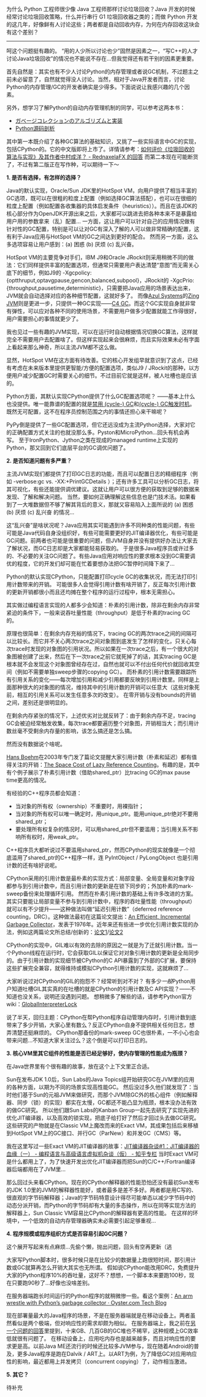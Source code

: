为什么 Python 工程师很少像 Java 工程师那样讨论垃圾回收？Java 开发的时候经常讨论垃圾回收策略，什么并行串行 G1 垃圾回收器之类的；而做 Python 开发的这几年，好像鲜有人讨论这些；两者都是自动回收内存，为何在内存回收这块会有这个差别？

---

呵这个问题挺有趣的。
“用的人少所以讨论也少”固然是因素之一，“写C++的人才讨论Java垃圾回收”的情况也不能说不存在…但我觉得还有若干别的因素更重要。

首先自然是：其实也有不少人讨论Python的内存管理或者说GC机制，不过题主之前未必留意了，自然就觉得没人讨论。当然，相对于Java开发者而言，讨论Python的内存管理/GC的开发者确实是少得多。下面说说让我感兴趣的几个因素。

另外，想学习了解Python的自动内存管理机制的同学，可以参考这两本书：

- [ガベージコレクションのアルゴリズムと実装](https://link.zhihu.com/?target=http%3A//book.douban.com/subject/4881935/)
- [Python源码剖析](https://link.zhihu.com/?target=http%3A//book.douban.com/subject/3117898/)

其中第一本既介绍了各种GC算法的基础知识，又挑了一些实际语言中GC的实现，包括CPython的。它的中文版即将上市了。详情请参考：[如何评价《垃圾回收的算法与实现》及其作者中村成洋？ - RednaxelaFX 的回答](https://www.zhihu.com/question/39337535/answer/80884071)
而第二本现在可能断货了，不过有第二版正在写作种，可以期待一下～

**1. 是否有选择，有怎样的选择？**

Java的默认实现，Oracle/Sun JDK里的HotSpot VM，向用户提供了相当丰富的GC选项，既可以在很粗的粒度上配置（例如选择GC算法搭配），也可以在很细的粒度上配置（例如配置各收集器的具体启发条件（heuristics））。而且在该JDK的核心部分作为OpenJDK开源出来之后，大家都可以跳进去把各种本来不是暴露给用户用的参数拿来（乱）配置…
一方面，这让用户可以针对自己的应用情况做有针对性的GC配置，特别是可以让对GC有深入了解的人可以做非常精确的配置，这有利于Java应用与HotSpot VM的GC之间达到更好的配合。
然而另一方面，这么多选项容易让用户感到：(a) 困惑 (b) 厌烦 (c) 乱兴奋。

HotSpot VM的主要竞争对手们，IBM J9和Oracle JRockit则采用稍微不同的做法：它们同样提供丰富的配置选项，但通常只需要用户表达清楚“意图”而无需关心底下的细节，例如J9的 -Xgcpolicy:{optthruput,optavgpause,gencon,balanced,subpool}，JRockit的 -XgcPrio:{throughput,pausetime,deterministic}，只需要把Java应用的场景表达出来，JVM就会自动选择对应的各种细节配置，这就好多了。
而像[Azul Systems](https://link.zhihu.com/?target=https%3A//www.azul.com/)的[Zing JVM](https://link.zhihu.com/?target=https%3A//www.azul.com/products/zing/)则是更进一步，只提供一种GC实现——[C4 GC](https://link.zhihu.com/?target=https%3A//www.azul.com/resources/azul-technology/azul-c4-garbage-collector/)。而这个GC实现自身就非常有弹性，可以应对各种不同的使用场景，不需要用户做多少配置就能工作得很好，用户需要担心的事情就更少了。

我也见过一些有趣的JVM实现，可以在运行时自动根据情况切换GC算法，这样就完全不需要用户去配置啥了。但这样实现起来会很麻烦，而且实际效果未必有字面上看起来那么神奇，所以主流JVM都不这么做。

显然，HotSpot VM在这方面有待改善。它的核心开发组早就意识到了这点，已经有考虑在未来版本里提供更智能/方便的配置选项，类似J9 / JRockit的那种，以方便用户减少配置GC时需要关心的细节。不过目前它就是这样，被人吐槽也是应该的。

Python方面，其默认实现CPython提供了什么GC配置选项呢？
——基本上什么也没提供。唯一能靠谱的配置的就是[禁用 (cycle-) GC](https://link.zhihu.com/?target=https%3A//docs.python.org/2/library/gc.html%23gc.disable)和[(cycle-) GC触发时机](https://link.zhihu.com/?target=https%3A//docs.python.org/2/library/gc.html%23gc.set_threshold)。
既然无可配置，这不在程序员控制范围之内的事情还担心来干嘛呢？

PyPy倒是提供了一些GC配置选项，但它还远没成为主流Python选择，大家对它的正确配置方式关注的也就没那么多。Pyston和MicroPython…回头有机会再写。
至于IronPython、Jython之类在现成的managed runtime上实现的Python，那又回到它们底层平台的GC调优问题了。

**2. 是否知道问题有多严重？**

主流JVM实现们都提供了打印GC日志的功能，而且可以配置日志的精细程序（例如 -verbose:gc vs. -XX:+PrintGCDetails ）；还有许多工具可以分析GC日志，将其可视化，有些还能提供调优建议。这就让用户可以很方便的获取到足够的数据来发现、了解和解决问题。
当然，要如何正确理解这些信息也是门技术活。如果看到了一大堆数据但不够了解其背后的意义，那就又容易陷入上面所说的 (a) 困惑 (b) 厌烦 (c) 乱兴奋 的情况…

这“乱兴奋”是啥状况呢？Java应用其实可能遇到许多不同种类的性能问题，有些可能是Java代码自身没组织好，有些可能需要更好的JIT编译器优化，有些可能是GC问题。前两者也可能是很重要的问题，但JVM自身并没有提供好办法让大家去了解状况，而GC日志却是大家都能轻易获取的。
于是很多Java程序员或许过多的、不必要的关注GC问题了。有些Java应用对响应性的要求根本没到GC需要调优的程度，它的开发们却可能在忙着要想办法把GC暂停时间降下来了…

Python的默认实现CPython，只能配置打印cycle GC的收集状况，而无法打印引用计数带来的开销。
可能很多人会觉得引用计数有啥开销了，反正每次引用计数的更新开销都很小而且还均摊在整个程序的运行过程中，根本无需担心。

其实做过编程语言实现的人都多少会知道：朴素的引用计数，除非在剩余内存非常紧迫的条件下，一般来说吞吐量性能（throughput）是低于朴素的tracing GC的。

原理也很简单：在剩余内存充裕的情况下，tracing GC的两次trace之间的间隔可以比较长。而它并不关心两次trace之间对象图到底发生了怎样的变化，只关心每次trace时发现的对象图的引用状况。所以如果在一次trace之后，有一个很大的对象图被创建了出来，然后在下一次trace之前它就死掉了的话，其实tracing GC是根本就不会发现这个对象图曾经存在过，自然也就可以不付出任何代价就回收其空间（例如不需要单独sweep步骤的copying GC）。
而朴素的引用计数需要跟踪所有引用关系的变化——每次增加引用和减少引用都要反映到引用计数里。同样是上面那种很大的对象图的情况，维持其中的引用计数的开销可以任意大（这些对象死前，相互的引用关系可以发生任意多次的改变）。
在零开销与没有bounds的开销之间，差别还是很明显的。

在剩余内存紧张的情况下，上述优劣对比就反转了：由于剩余内存不足，tracing GC会被迫经常触发收集，每次trace都要遍历整个对象图，开销相当大；而引用计数丝毫不受剩余内存量的影响，该怎么搞还是怎么搞。

然而没有数据说个啥呢。

[Hans Boehm](https://link.zhihu.com/?target=http%3A//www.hboehm.info/)在2003年专门发了篇论文提醒大家引用计数（朴素和延迟）都有值得关注的开销：[The Space Cost of Lazy Reference Counting](https://link.zhihu.com/?target=http%3A//www.hpl.hp.com/techreports/2003/HPL-2003-215.pdf)。有趣的是，其中有个例子展示了朴素引用计数（借助shared_ptr）比tracing GC的max pause time更高的情况。

有经验的C++程序员都会知道：

- 当对象的所有权（ownership）不重要时，用裸指针；
- 当对象的所有权可以唯一确定时，用unique_ptr。能用unique_ptr绝对不要用shared_ptr；
- 要处理所有权复杂的情况时，可以用shared_ptr但不要滥用；当引用关系不影响所有权时，用weak_ptr。

C++程序员大都听说过不要滥用shared_ptr，然而CPython的现实就像是一个彻底滥用了shared_ptr的C++程序一样，连 PyIntObject / PyLongObject 也是引用计数的还有啥好说呢。

CPython采用的引用计数是最朴素的实现方式：局部变量、全局变量和对象字段都参与到引用计数中，而且引用计数的更新是在锁下同步的；外加朴素的mark-sweep备份来处理循环引用。
然而在朴素引用计数的基础上有许多改进的方案。其实只要能让局部变量不参与到引用计数中，程序的吞吐量性能（throughput）就可以有不少提升——这种做法叫做“延迟引用计数”（deferred reference counting，DRC）。这种做法最初在这篇论文提出：[An Efficient, Incremental Garbage Collector](https://link.zhihu.com/?target=https%3A//www.cs.purdue.edu/homes/hosking/690M/deutsch.pdf)，发表于1976年。近年来还有些进一步优化引用计数实现的办法，例如这两篇论文所总结/创新的：[论文1](https://link.zhihu.com/?target=https%3A//users.cecs.anu.edu.au/~steveb/downloads/pdf/rc-ismm-2012.pdf)/[论文2](https://link.zhihu.com/?target=http%3A//research.microsoft.com/pubs/202163/rcix-oopsla-2013.pdf)

CPython的实现中，GIL难以有效的去除的原因之一就是为了迁就引用计数。当一个Python线程在运行时，它会获取GIL以保证它对对象引用计数的更新是全局同步的。由于引用计数的实现细节被CPython的C API暴露到了外部的C扩展，要保持这些扩展完全兼容，就得维持或模拟CPython引用计数的实现，这就麻烦了…

大家听说过对CPython的GIL的抱怨不？经常听到对不对？
有多少*一般*Python用户知道吐槽GIL其实真的在吐槽的就是CPython的引用计数及C API实现？——不知道也没关系，说明还没遇到问题。
想稍微多了解些的话，请参考Python官方wiki：[GlobalInterpreterLock](https://link.zhihu.com/?target=https%3A//wiki.python.org/moin/GlobalInterpreterLock)

说了半天，回归主题：CPython在帮Python程序自动管理内存时，引用计数到底带来了多少开销，大家心里有数么？反正CPython自身不提供相关任何日志，想弄清楚还挺麻烦的。
CPython那备份的mark-sweep GC也很朴素，一不小心也会带来问题…不知道大家关注过么？这个倒是可以打印日志的。

**3. 核心VM里其它组件的性能是否已经足够好，使内存管理的性能成为瓶颈？**

在Java世界里有个很有趣的故事，放在这个上下文里正合适。

Sun在发布JDK 1.0后，Sun Labs的Java Topics组开始研究GC在JVM里的应用的各种方面，以期为不同的场景实现高性能GC。
然后没过多久他们就发现了：当时他们基于Sun的元祖JVM来做研究，而那个JVM除GC外的核心组件（例如解释器、同步（锁）的实现）都实在太慢，GC都还不能凸显为瓶颈，根本没办法有效的做GC研究。
所以他们跟Sun Labs的Kanban Group一起先去研究了实现先进的优化JIT编译器，以及高效的锁实现，把底子给打好了然后才回过头去做GC研究。这些研究的产物就是在Classic VM上魔改而来的Exact VM，其成果包括后来移植到HotSpot VM上的GC接口、并行GC（ParNew）和并发GC（CMS）等。

我在这里写过一些Exact VM的JIT编译器的故事：[JIT编译器杂谈#1：JIT编译器的血缘（一） - 编程语言与高级语言虚拟机杂谈（仮） - 知乎专栏](http://zhuanlan.zhihu.com/hllvm/19954031)
当时Exact VM可是什么都用上了，为了快速开发出优化JIT编译器而把Sun的C/C++/Fortran编译器后端都用在了JVM里…

那么回过头来看CPython。现在的CPython解释器的性能恐怕还没有最初Sun发布的JDK 1.0里的JVM的解释器性能好，或者最多是差不多好。两者都是用C写的、很直观的字节码解释器；Java的字节码特意设计得尽可能单态以减少字节码中的动态分派开销，而Python的字节码却有大量的多态操作，所以在同等实现方法的解释器上，Sun Classic VM容易比CPython的解释器有更高的性能。
在这样的环境中，一个低效的自动内存管理器确实未必需要引起足够重视…

**4. 程序规模或程序组织方式是否容易引起GC问题？**

这个展开写起来有点麻烦…先偷个懒，抛出问题，回头有空再更新（逃

大家写Python脚本时，很多时候只是在比较少的数据量上跑很短时间，那引用计数或GC就算再怎么开销大其实也无所谓。
假如说CPython能改用DRC，免费提升大家的Python程序10%的吞吐量，这好不？想想，一个脚本本来要跑100秒，现在只要跑90秒了…好像也没啥差别。

在服务器端跑长时间运行的Python程序的就稍微惨一些。看这个案例：[An arm wrestle with Python’s garbage collector · Oyster.com Tech Blog](https://link.zhihu.com/?target=http%3A//tech.oyster.com/pythons-garbage-collector/)

现在部署量最大的Java程序的场景，不是在服务器端就是在移动设备上。两者虽然看似是两个极端，但对响应性的需求却颇为相似。
在服务器端上，我之前在[另一个问题的回答](https://www.zhihu.com/question/35109537/answer/61379522)里提到，十来GB、几百GB的GC堆也不稀罕，这种规模上GC效率低就很有问题了。
在移动设备上，应用吃内存也是越来越多，而且对响应性的要求更是高。以前Java ME还流行的时候还比较多JVM参与，现在随着Android的普及，更多Java程序是跑在Dalvik / ART上。以ART为例，为了降低GC对应用响应性的影响，最近都用上并发拷贝（concurrent copying）了，动作相当激进。

**5. 其它？**

待补充